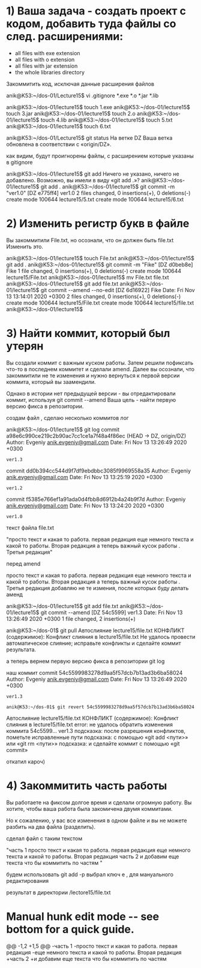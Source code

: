 # 1) Ваша задача - создать проект с кодом, добавить туда файлы со след. расширениями:

 * all files with exe extension
 * all files with o extension
 * all files with jar extension
 * the whole libraries directory

 Закоммитить код, исключая данные расширения файлов

anik@K53:~/dos-01/Lecture15$ vi .gitignore
*.exe
*.o
*.jar
*.lib


anik@K53:~/dos-01/lecture15$ touch 1.exe
anik@K53:~/dos-01/lecture15$ touch 3.jar
anik@K53:~/dos-01/lecture15$ touch 2.o
anik@K53:~/dos-01/lecture15$ touch 4.lib
anik@K53:~/dos-01/lecture15$ touch 5.txt
anik@K53:~/dos-01/lecture15$ touch 6.txt

anik@K53:~/dos-01/Lecture15$ git status
На ветке DZ
Ваша ветка обновлена в соответствии с «origin/DZ».


как видим, будут проигнорены файлы, с расширением которые указаны в gitignore 

anik@K53:~/dos-01/lecture15$ git add
Ничего не указано, ничего не добавлено.
Возможно, вы имели в виду «git add .»?
anik@K53:~/dos-01/lecture15$ git add .
anik@K53:~/dos-01/lecture15$ git commit -m "ver1.0"
[DZ e775ff4] ver1.0
 2 files changed, 0 insertions(+), 0 deletions(-)
 create mode 100644 lecture15/5.txt
 create mode 100644 lecture15/6.txt



# 2) Изменить регистр букв в файле

Вы закоммитили File.txt, но осознали, что он должен быть file.txt
Изменить это.

anik@K53:~/dos-01/lecture15$ touch File.txt
anik@K53:~/dos-01/lecture15$ git add .
anik@K53:~/dos-01/lecture15$ git commit -m "Fike"
[DZ d0beb8e] Fike
 1 file changed, 0 insertions(+), 0 deletions(-)
 create mode 100644 lecture15/File.txt
anik@K53:~/dos-01/lecture15$ mv File.txt file.txt
anik@K53:~/dos-01/lecture15$ git add file.txt
anik@K53:~/dos-01/lecture15$ git commit --amend --no-edit
[DZ 6d16922] Fike
 Date: Fri Nov 13 13:14:01 2020 +0300
 2 files changed, 0 insertions(+), 0 deletions(-)
 create mode 100644 lecture15/File.txt
 create mode 100644 lecture15/file.txt
anik@K53:~/dos-01/lecture15$ 

# 3) Найти коммит, который был утерян

Вы создали коммит с важным куском работы. Затем решили пофиксать что-то в последнем коммитет и сделали amend. 
Далее вы осознали, что закоммитили не те изменения и нужно вернуться к первой версии коммита, который вы заамендили.

Однако в истории нет предыдущей версии - вы отредактировали коммит, используя git commit --amend
Ваша цель - найти первую версию фикса в репозитории.

создам файл , сделаю несколько коммитов 
лог 

anik@K53:~/dos-01/lecture15$ git log
commit a98e6c990ce219c2b90ac7cc1ce1a7f48a4f86ec (HEAD -> DZ, origin/DZ)
Author: Evgeniy <anik.evgeniy@gmail.com>
Date:   Fri Nov 13 13:26:49 2020 +0300

    ver1.3

commit dd0b394cc544d9f7df9ebdbbc3085f9969558a35
Author: Evgeniy <anik.evgeniy@gmail.com>
Date:   Fri Nov 13 13:25:19 2020 +0300

    ver1.2

commit f5385e766ef1a91ada0d4fbb8d6912b4a24b9f7d
Author: Evgeniy <anik.evgeniy@gmail.com>
Date:   Fri Nov 13 13:24:20 2020 +0300

    ver1.0


текст файла file.txt

"просто текст и какая то работа. первая редакция 
еще немного текста и какой то работы. Вторая редакция 
а теперь важный кусок работы . Третья редакция"


перед amend 

просто текст и какая то работа. первая редакция 
еще немного текста и какой то работы. Вторая редакция 
а теперь важный кусок работы . Третья редакция
добавляю не те измения, после которых буду делать аменд

anik@K53:~/dos-01/lecture15$ git add file.txt
anik@K53:~/dos-01/lecture15$ git commit --amend
[DZ 54c5599] ver1.3
 Date: Fri Nov 13 13:26:49 2020 +0300
 1 file changed, 2 insertions(+)

 anik@K53:~/dos-01$ git pull
Автослияние lecture15/file.txt
КОНФЛИКТ (содержимое): Конфликт слияния в lecture15/file.txt
Не удалось провести автоматическое слияние; исправьте конфликты и сделайте коммит результата.

а теперь вернем первую версию фикса в репозитории
git log

наш коммит 
commit 54c5599983278d9aa5f57dcb7b13ad3b6ba58024
Author: Evgeniy <anik.evgeniy@gmail.com>
Date:   Fri Nov 13 13:26:49 2020 +0300

    ver1.3

    anik@K53:~/dos-01$ git revert 54c5599983278d9aa5f57dcb7b13ad3b6ba58024
Автослияние lecture15/file.txt
КОНФЛИКТ (содержимое): Конфликт слияния в lecture15/file.txt
error: не удалось обратить изменения коммита 54c5599… ver1.3
подсказка: после разрешения конфликтов, пометьте исправленные пути
подсказка: с помощью «git add <пути>» или «git rm <пути>»
подсказка: и сделайте коммит с помощью «git commit»


откатил кароч) 


# 4) Закоммитить часть работы

Вы работаете на фиксом долгое время и сделали огромную работу. Вы хотите, чтобы ваша работа была закомичена двумя коммитами.

Но к сожалению, у вас все изменения в одном файле и вы не можете разбить на два файла (разделить).


сделал файл с таким текстом

"часть 1
просто текст и какая то работа. первая редакция 
еще немного текста и какой то работы. Вторая редакция 
часть 2
и добавим еще текста что бы коммитить по частям "

будем использовать git add -p 
выбрал ключ е , для мануального редактирования 

результат в директории /lectore15/file.txt 

# Manual hunk edit mode -- see bottom for a quick guide.
@@ -1,2 +1,5 @@
-часть 1
-просто текст и какая то работа. первая редакция 
-еще немного текста и какой то работы. Вторая редакция 
+часть 2
+и добавим еще текста что бы коммитить по частям 